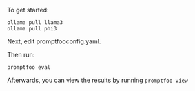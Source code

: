 To get started:

```
ollama pull llama3
ollama pull phi3
```

Next, edit promptfooconfig.yaml.

Then run:
```
promptfoo eval
```

Afterwards, you can view the results by running `promptfoo view`
